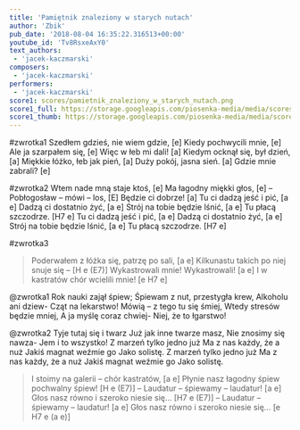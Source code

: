 ```yaml
---
title: 'Pamiętnik znaleziony w starych nutach'
author: 'Zbik'
pub_date: '2018-08-04 16:35:22.316513+00:00'
youtube_id: 'Tv8RsxeAxY0'
text_authors:
 - 'jacek-kaczmarski'
composers:
 - 'jacek-kaczmarski'
performers:
 - 'jacek-kaczmarski'
score1: scores/pamietnik_znaleziony_w_starych_nutach.png
score1_full: https://storage.googleapis.com/piosenka-media/media/scores/pamietnik_znaleziony_w_starych_nutach.png
score1_thumb: https://storage.googleapis.com/piosenka-media/media/scores/pamietnik_znaleziony_w_starych_nutach.png.180x0_q85_upscale.png
---
```


#zwrotka1
Szedłem gdzieś, nie wiem gdzie, [e]
Kiedy pochwycili mnie, [e]
Ale ja szarpałem się, [e]
Więc w łeb mi dali! [a]
Kiedym ocknął się, był dzień, [a]
Miękkie łóżko, łeb jak pień, [a]
Duży pokój, jasna sień. [a]
Gdzie mnie zabrali? [e]

#zwrotka2
Wtem nade mną staje ktoś, [e]
Ma łagodny miękki głos, [e]
– Pobłogosław – mówi – los, [E]
Będzie ci dobrze! [a]
Tu ci dadzą jeść i pić, [a e]
Dadzą ci dostatnio żyć, [a e]
Strój na tobie będzie lśnić, [a e]
Tu płacą szczodrze. [H7 e]
Tu ci dadzą jeść i pić, [a e]
Dadzą ci dostatnio żyć, [a e]
Strój na tobie będzie lśnić, [a e]
Tu płacą szczodrze. [H7 e]

#zwrotka3
>Poderwałem z łóżka się, patrzę po sali, [a e]
>Kilkunastu takich po niej snuje się – [H e (E7)]
>Wykastrowali mnie! Wykastrowali! [a e]
>I w kastratów chór wcielili mnie! [e H7 e]

@zwrotka1
Rok nauki zajął śpiew;
Śpiewam z nut, przestygła krew,
Alkoholu ani dziew-
Cząt na lekarstwo!
Mówią – z tego tu się śmiej,
Wtedy stresów będzie mniej,
A ja myślę coraz chwiej-
Niej, że to łgarstwo!

@zwrotka2
Tyje tutaj się i twarz
Już jak inne twarze masz,
Nie znosimy się nawza-
Jem i to wszystko!
Z marzeń tylko jedno już
Ma z nas każdy, że a nuż
Jakiś magnat weźmie go
Jako solistę.
Z marzeń tylko jedno już
Ma z nas każdy, że a nuż
Jakiś magnat weźmie go
Jako solistę.

>I stoimy na galerii – chór kastratów, [a e]
>Płynie nasz łagodny śpiew pochwalny śpiew! [H e (E7)]
>– Laudatur – śpiewamy – laudatur! [a e]
>Głos nasz równo i szeroko niesie się… [H7 e (E7)]
>– Laudatur – śpiewamy – laudatur! [a e]
>Głos nasz równo i szeroko niesie się… [e H7 e (a e)]